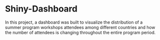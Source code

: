 # Shiny-Dashboard

In this project, a dashboard was built to visualize the distribution of a summer program workshops attendees among different countries and how the number of attendees is changing throughout the entire program period.
